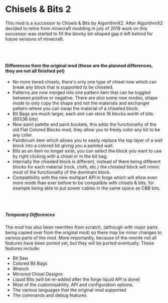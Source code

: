 # Chisels & Bits 2

This mod is a successor to Chisels & Bits by AlgorithmX2. After AlgorithmX2 decided to retire from minecraft modding in july of 2019 work on this successor was started to fill the blocky bit-shaped gap it left behind for future versions of minecraft.

<br/>
<br/>

#### Differences from the original mod (these are the planned differences, they are not all finished yet)
* No more tiered chisels, there's only one type of chisel now which can break any block that is supported to be chiseled.
* Patterns are now merged into one pattern item that can be toggled between positive or negative. There are also some new modes, shape mode to only copy the shape and not the materials and exchanger pattern where you can swap the material of a chiseled block.
* Bit Bags are much larger, each slot can store 16 blocks worth of bits. (65536 bits)
* New paint palette and paint buckets, this adds the functionality of the old Flat Colored Blocks mod, they allow you to freely color any bit to be any color.
* Paintbrush item which allows you to easily replace the top layer of a wall block into a colored bit giving you a painted wall.
* Bits as an item no longer exist, you can select the block you want to use by right clicking with a chisel or in the bit bag.
* Internally the chiseled block is different, instead of there being different blocks for each material (rock, cloth, etc.) the chiseled block will mimic most of the functionality of the dominant block.
* Compatibility with the new multipart API in forge which will allow even more mods than ever before to be compatible with chisels & bits, for example being able to put power cables in the same space as C&B bits.

<br/>
<br/>

##### Temporary Differences
The mod has also been rewritten from scratch, (although with major parts being copied over from the original mod) so there may be minor changes to various parts of the mod. More importantly, because of the rewrite not all features have been ported yet, but they will be ported eventually. These features include:
* Bit Saw
* Colored Bit Bags
* Wrench
* Mirrored Chisel Designs
* Liquid Bits (will be re-added after the forge liquid API is done)
* Most of the customisability, API and configuration options.
* The various languages that the original mod supported
* The commands and debug features